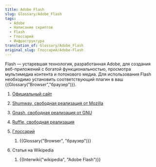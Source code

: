 ```yaml
---
title: Adobe Flash
slug: Glossary/Adobe_Flash
tags:
  - Adobe
  - Написание скриптов
  - Flash
  - Глоссарий
  - Инфраструктура
translation_of: Glossary/Adobe_Flash
original_slug: Глоссарий/Adobe-Flash
---
```

Flash — устаревшая технология, разработанная Adobe, для создания веб-приложений с богатой функциональностью, просмотра мультимедиа контента и потокового медиа. Для использования Flash необходимо установить соответствующий плагин в ваш {{Glossary("Browser","браузер")}}.

1.  [Официальный сайт](https://www.adobe.com/products/flashruntimes.html)
2.  [Shumway, свободная реализация от Mozilla](https://mozilla.github.io/shumway/)
3.  [Gnash, свободная реализация от GNU](http://gnashdev.org/)
4.  [Ruffle, свободная реализация](https://ruffle.rs)
5.  [Глоссарий](/ru/docs/Glossary)

    1.  {{Glossary("Browser", "браузер")}}

6.  Статья на Wikipedia

    1.  {{Interwiki("wikipedia", "Adobe Flash")}}
